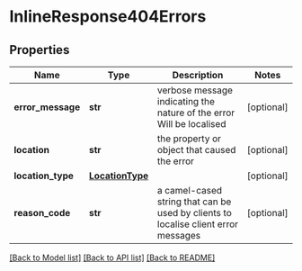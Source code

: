 # InlineResponse404Errors

## Properties
Name | Type | Description | Notes
------------ | ------------- | ------------- | -------------
**error_message** | **str** | verbose message indicating the nature of the error Will be localised  | [optional] 
**location** | **str** | the property or object that caused the error | [optional] 
**location_type** | [**LocationType**](LocationType.md) |  | [optional] 
**reason_code** | **str** | a camel-cased string that can be used by clients to localise client error messages | [optional] 

[[Back to Model list]](../README.md#documentation-for-models) [[Back to API list]](../README.md#documentation-for-api-endpoints) [[Back to README]](../README.md)


